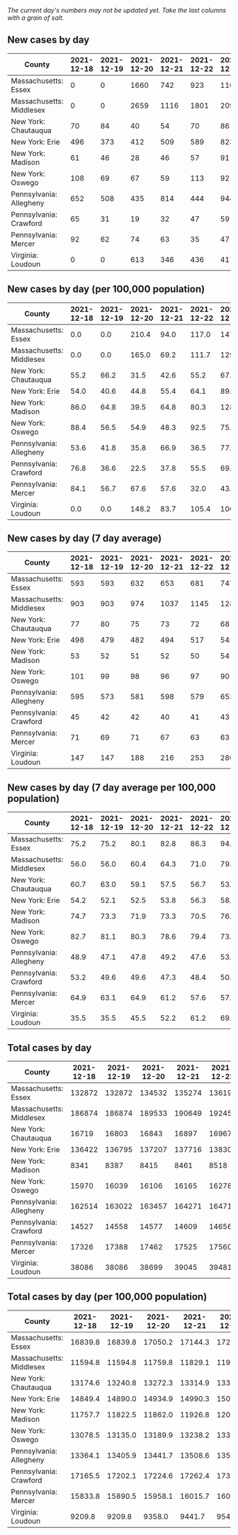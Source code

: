 _The current day's numbers may not be updated yet. Take the last columns with a grain of salt._
## New cases by day

| County | 2021-12-18 | 2021-12-19 | 2021-12-20 | 2021-12-21 | 2021-12-22 | 2021-12-23 | 2021-12-24 |
| --- | --- | --- | --- | --- | --- | --- | --- |
| Massachusetts: Essex | 0 | 0 | 1660 | 742 | 923 | 1160 |  |
| Massachusetts: Middlesex | 0 | 0 | 2659 | 1116 | 1801 | 2094 |  |
| New York: Chautauqua | 70 | 84 | 40 | 54 | 70 | 86 |  |
| New York: Erie | 496 | 373 | 412 | 509 | 589 | 823 |  |
| New York: Madison | 61 | 46 | 28 | 46 | 57 | 91 |  |
| New York: Oswego | 108 | 69 | 67 | 59 | 113 | 92 |  |
| Pennsylvania: Allegheny | 652 | 508 | 435 | 814 | 444 | 944 | 1585 |
| Pennsylvania: Crawford | 65 | 31 | 19 | 32 | 47 | 59 | 63 |
| Pennsylvania: Mercer | 92 | 62 | 74 | 63 | 35 | 47 | 87 |
| Virginia: Loudoun | 0 | 0 | 613 | 346 | 436 | 417 | 605 |

## New cases by day (per 100,000 population)

| County | 2021-12-18 | 2021-12-19 | 2021-12-20 | 2021-12-21 | 2021-12-22 | 2021-12-23 | 2021-12-24 |
| --- | --- | --- | --- | --- | --- | --- | --- |
| Massachusetts: Essex | 0.0 | 0.0 | 210.4 | 94.0 | 117.0 | 147.0 |  |
| Massachusetts: Middlesex | 0.0 | 0.0 | 165.0 | 69.2 | 111.7 | 129.9 |  |
| New York: Chautauqua | 55.2 | 66.2 | 31.5 | 42.6 | 55.2 | 67.8 |  |
| New York: Erie | 54.0 | 40.6 | 44.8 | 55.4 | 64.1 | 89.6 |  |
| New York: Madison | 86.0 | 64.8 | 39.5 | 64.8 | 80.3 | 128.3 |  |
| New York: Oswego | 88.4 | 56.5 | 54.9 | 48.3 | 92.5 | 75.3 |  |
| Pennsylvania: Allegheny | 53.6 | 41.8 | 35.8 | 66.9 | 36.5 | 77.6 | 130.3 |
| Pennsylvania: Crawford | 76.8 | 36.6 | 22.5 | 37.8 | 55.5 | 69.7 | 74.4 |
| Pennsylvania: Mercer | 84.1 | 56.7 | 67.6 | 57.6 | 32.0 | 43.0 | 79.5 |
| Virginia: Loudoun | 0.0 | 0.0 | 148.2 | 83.7 | 105.4 | 100.8 | 146.3 |

## New cases by day (7 day average)

| County | 2021-12-18 | 2021-12-19 | 2021-12-20 | 2021-12-21 | 2021-12-22 | 2021-12-23 | 2021-12-24 |
| --- | --- | --- | --- | --- | --- | --- | --- |
| Massachusetts: Essex | 593 | 593 | 632 | 653 | 681 | 747 |  |
| Massachusetts: Middlesex | 903 | 903 | 974 | 1037 | 1145 | 1280 |  |
| New York: Chautauqua | 77 | 80 | 75 | 73 | 72 | 68 |  |
| New York: Erie | 498 | 479 | 482 | 494 | 517 | 541 |  |
| New York: Madison | 53 | 52 | 51 | 52 | 50 | 54 |  |
| New York: Oswego | 101 | 99 | 98 | 96 | 97 | 90 |  |
| Pennsylvania: Allegheny | 595 | 573 | 581 | 598 | 579 | 653 | 769 |
| Pennsylvania: Crawford | 45 | 42 | 42 | 40 | 41 | 43 | 45 |
| Pennsylvania: Mercer | 71 | 69 | 71 | 67 | 63 | 63 | 66 |
| Virginia: Loudoun | 147 | 147 | 188 | 216 | 253 | 286 | 345 |

## New cases by day (7 day average per 100,000 population)

| County | 2021-12-18 | 2021-12-19 | 2021-12-20 | 2021-12-21 | 2021-12-22 | 2021-12-23 | 2021-12-24 |
| --- | --- | --- | --- | --- | --- | --- | --- |
| Massachusetts: Essex | 75.2 | 75.2 | 80.1 | 82.8 | 86.3 | 94.7 |  |
| Massachusetts: Middlesex | 56.0 | 56.0 | 60.4 | 64.3 | 71.0 | 79.4 |  |
| New York: Chautauqua | 60.7 | 63.0 | 59.1 | 57.5 | 56.7 | 53.6 |  |
| New York: Erie | 54.2 | 52.1 | 52.5 | 53.8 | 56.3 | 58.9 |  |
| New York: Madison | 74.7 | 73.3 | 71.9 | 73.3 | 70.5 | 76.1 |  |
| New York: Oswego | 82.7 | 81.1 | 80.3 | 78.6 | 79.4 | 73.7 |  |
| Pennsylvania: Allegheny | 48.9 | 47.1 | 47.8 | 49.2 | 47.6 | 53.7 | 63.2 |
| Pennsylvania: Crawford | 53.2 | 49.6 | 49.6 | 47.3 | 48.4 | 50.8 | 53.2 |
| Pennsylvania: Mercer | 64.9 | 63.1 | 64.9 | 61.2 | 57.6 | 57.6 | 60.3 |
| Virginia: Loudoun | 35.5 | 35.5 | 45.5 | 52.2 | 61.2 | 69.2 | 83.4 |

## Total cases by day

| County | 2021-12-18 | 2021-12-19 | 2021-12-20 | 2021-12-21 | 2021-12-22 | 2021-12-23 | 2021-12-24 |
| --- | --- | --- | --- | --- | --- | --- | --- |
| Massachusetts: Essex | 132872 | 132872 | 134532 | 135274 | 136197 | 137357 |  |
| Massachusetts: Middlesex | 186874 | 186874 | 189533 | 190649 | 192450 | 194544 |  |
| New York: Chautauqua | 16719 | 16803 | 16843 | 16897 | 16967 | 17053 |  |
| New York: Erie | 136422 | 136795 | 137207 | 137716 | 138305 | 139128 |  |
| New York: Madison | 8341 | 8387 | 8415 | 8461 | 8518 | 8609 |  |
| New York: Oswego | 15970 | 16039 | 16106 | 16165 | 16278 | 16370 |  |
| Pennsylvania: Allegheny | 162514 | 163022 | 163457 | 164271 | 164715 | 165659 | 167244 |
| Pennsylvania: Crawford | 14527 | 14558 | 14577 | 14609 | 14656 | 14715 | 14778 |
| Pennsylvania: Mercer | 17326 | 17388 | 17462 | 17525 | 17560 | 17607 | 17694 |
| Virginia: Loudoun | 38086 | 38086 | 38699 | 39045 | 39481 | 39898 | 40503 |

## Total cases by day (per 100,000 population)

| County | 2021-12-18 | 2021-12-19 | 2021-12-20 | 2021-12-21 | 2021-12-22 | 2021-12-23 | 2021-12-24 |
| --- | --- | --- | --- | --- | --- | --- | --- |
| Massachusetts: Essex | 16839.8 | 16839.8 | 17050.2 | 17144.3 | 17261.2 | 17408.2 |  |
| Massachusetts: Middlesex | 11594.8 | 11594.8 | 11759.8 | 11829.1 | 11940.8 | 12070.7 |  |
| New York: Chautauqua | 13174.6 | 13240.8 | 13272.3 | 13314.9 | 13370.1 | 13437.8 |  |
| New York: Erie | 14849.4 | 14890.0 | 14934.9 | 14990.3 | 15054.4 | 15144.0 |  |
| New York: Madison | 11757.7 | 11822.5 | 11862.0 | 11926.8 | 12007.2 | 12135.4 |  |
| New York: Oswego | 13078.5 | 13135.0 | 13189.9 | 13238.2 | 13330.7 | 13406.1 |  |
| Pennsylvania: Allegheny | 13364.1 | 13405.9 | 13441.7 | 13508.6 | 13545.1 | 13622.8 | 13753.1 |
| Pennsylvania: Crawford | 17165.5 | 17202.1 | 17224.6 | 17262.4 | 17317.9 | 17387.7 | 17462.1 |
| Pennsylvania: Mercer | 15833.8 | 15890.5 | 15958.1 | 16015.7 | 16047.7 | 16090.6 | 16170.1 |
| Virginia: Loudoun | 9209.8 | 9209.8 | 9358.0 | 9441.7 | 9547.1 | 9647.9 | 9794.2 |
